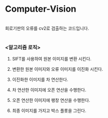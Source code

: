 # Computer-Vision
<br>
회로기판의 오류를 cv2로 검출하는 코드입니다. <br><br>


### <알고리즘 로직><br>

1. SIFT를 사용하여 원본 이미지를 변환 시킨다.<br>

2. 변환한 원본 이미지와 오류 이미지를 이진화 시킨다.<br>

3. 이진화한 이미지를 차 연산한다.<br>

4. 차 연산한 이미지에 오픈 연산을 수행한다.<br>

5. 오픈 연산한 이미지에 팽창 연산을 수행한다.<br>

6.  최종 이미지를 가지고 박스 플롯을 그린다.<br>


